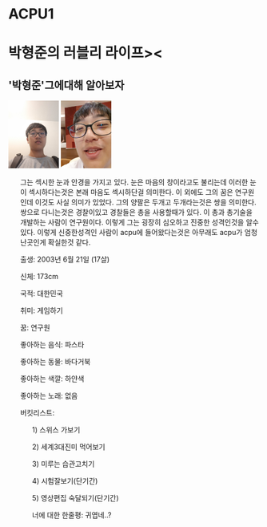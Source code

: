 # ACPU1
<html>
<head>
  
  <meta charset="utf-8">
</head>
<body>

  <h1>박형준의 러블리 라이프><</h1>
  <ol>
  </ol>
  <h2>'박형준'그에대해 알아보자</h2>
  <img src="hj.jpg" width="20%">
  <img src="hj2.jpg" width="20%">
  <p>
<ol>그는 섹시한 눈과 안경을 가지고 있다. 눈은 마음의 창이라고도 불리는데 이러한
       눈이 섹시하다는것은 본래 마음도 섹시하단걸 의미한다. 이 외에도 그의 꿈은 연구원인데
       이것도 사실 의미가 있었다. 그의 양팔은 두개고 두개라는것은 쌍을 의미한다.
       쌍으로 다니는것은 경찰이있고 경찰들은 총을 사용할때가 있다. 이 총과 총기술을 개발하는
       사람이 연구원이다. 이렇게 그는 굉장히 심오하고 진중한 성격인것을 알수있다. 이렇게 신중한성격인 사람이 acpu에 들어왔다는것은 아무래도 acpu가 엄청난곳인게 확실한것 같다.</ol>
<ol>출생: 2003년 6월 21일 (17살)</ol>
<ol>신체: 173cm</ol>
<ol>국적: 대한민국</ol>
<ol>취미: 게임하기</ol>
<ol>꿈: 연구원</ol>
<ol>좋아하는 음식: 파스타</ol>
<ol>좋아하는 동물: 바다거북</ol>
<ol>좋아하는 색깔: 하얀색</ol>
<ol>좋아하는 노래: 없음</ol>
<ol>버킷리스트:
  <ol>1) 스위스 가보기</ol>
<ol>  2) 세계3대진미 먹어보기</ol>
<ol>  3) 미루는 습관고치기</ol>
<ol>  4) 시험잘보기(단기간)</ol>
<ol>  5) 영상편집 숙달되기(단기간)</ol>
  
<ol> 너에 대한 한줄평: 귀엽네..?</ol>
  </p>
</body>

</html>
